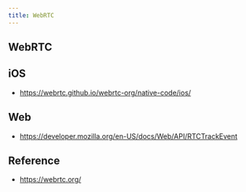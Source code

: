 ```yaml
---
title: WebRTC
---
```


## WebRTC

## iOS
- https://webrtc.github.io/webrtc-org/native-code/ios/


## Web

- https://developer.mozilla.org/en-US/docs/Web/API/RTCTrackEvent


## Reference
- https://webrtc.org/
